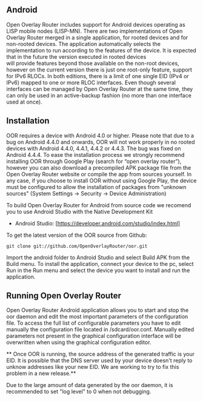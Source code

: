 ﻿Android
--------

Open Overlay Router includes support for Android devices operating as LISP mobile 
nodes (LISP-MN). There are two implementations of Open Overlay Router merged in a 
single application, for rooted devices and for non-rooted devices. The application 
automatically selects the implementation to run according to the features of the 
device. It is expected that in the future the version executed in rooted devices  
will provide features beyond those available on the non-root devices, however on 
the current version there is just one root-only feature, support for IPv6 RLOCs. 
In both editions, there is a limit of one single EID (IPv4 or IPv6) mapped to one 
or more RLOC interfaces. Even though several interfaces can be managed by Open Overlay 
Router at the same time, they can only be used in an active-backup fashion (no more 
than one interface used at once).

Installation
------------

OOR requires a device with Android 4.0 or higher. Please note that due to a bug on 
Android 4.4.0 and onwards,  OOR will not work properly in no rooted devices with 
Android 4.4.0, 4.4.1, 4.4.2 or 4.4.3. The bug was fixed on Android 4.4.4. To ease 
the installation process we strongly recommend installing OOR through Google Play 
(search for “open overlay router”), however you can also download a precompiled APK 
package file from the Open Overlay Router website or compile the app from sources 
yourself. In any case, if you choose to install OOR without using Google Play, the 
device must be configured to allow the installation of packages from "unknown sources" 
(System Settings -> Security -> Device Administration)

To build Open Overlay Router for Android from source code we recomend you to use 
Android Studio with the Native Development Kit

  * Android Studio: [https://developer.android.com/studio/index.html]

To get the latest version of the OOR source from Github:

    git clone git://github.com/OpenOverlayRouter/oor.git

Import the android folder to Android Studio and select Build APK from the Build menu. 
To install the application, connect your device to the pc, select Run in the Run 
menu and select the device you want to install and run the application.

Running Open Overlay Router
---------------------------

Open Overlay Router Android application allows you to start and stop the oor daemon 
and edit the most important parameters of the configuration file. To access the full
list of configurable parameters you have to edit manually the configuration file
located in /sdcard/oor.conf.  Manually edited parameters not present in the 
graphical configuration interface will be overwritten when using the graphical 
configuration editor. 

** Once OOR is running, the source address of the generated traffic is your EID. It 
is possible that the DNS server used by your device doesn't reply to unknow addresses 
like your new EID. We are working to try to fix this problem in a new release.**

Due to the large amount of data generated by the oor daemon, it is recommended 
to set "log level" to 0 when not debugging.
